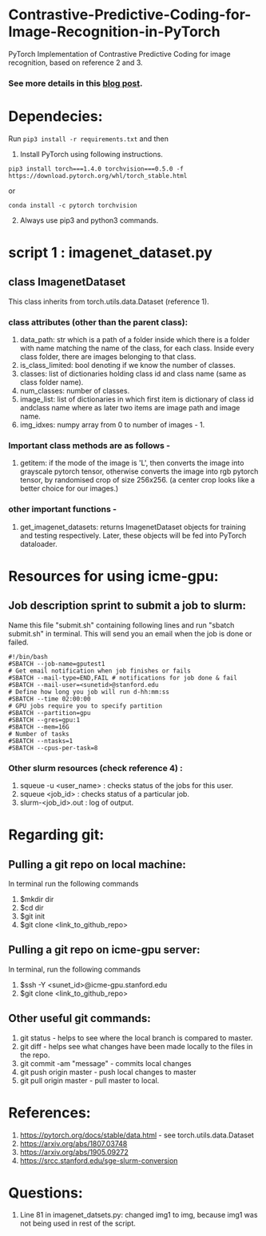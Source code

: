 # Contrastive-Predictive-Coding-for-Image-Recognition-in-PyTorch
PyTorch Implementation of Contrastive Predictive Coding for image recognition, based on reference 2 and 3. 

### See more details in this [blog post](https://mf1024.github.io/2019/05/27/contrastive-predictive-coding/).

# Dependecies:
Run ```pip3 install -r requirements.txt``` and then 
1. Install PyTorch using following instructions. 
```
pip3 install torch===1.4.0 torchvision===0.5.0 -f https://download.pytorch.org/whl/torch_stable.html
```
or 
```
conda install -c pytorch torchvision
```
2. Always use pip3 and python3 commands. 



# script 1 : imagenet_dataset.py

## class ImagenetDataset 
This class inherits from torch.utils.data.Dataset (reference 1). 

### class attributes (other than the parent class):
1) data_path: str which is a path of a folder inside which there is a folder with name matching the name of the class, for each class. Inside every class folder, there are images belonging to that class.
2) is_class_limited: bool denoting if we know the number of classes.
3) classes: list of dictionaries holding class id and class name (same as class folder name).
4) num_classes: number of classes.
5) image_list: list of dictionaries in which first item is dictionary of class id andclass name where as later two items are image path and image name.
6) img_idxes: numpy array from 0 to number of images - 1.

### Important class methods are as follows - 
1) getitem: if the mode of the image is 'L', then converts the image into grayscale pytorch tensor, otherwise converts the image into rgb pytorch tensor, by randomised crop of size 256x256. (a center crop looks like a better choice for our images.)

### other important functions -
1) get_imagenet_datasets: returns ImagenetDataset objects for training and testing respectively. Later, these objects will be fed into PyTorch dataloader.  

        

# Resources for using icme-gpu:
## Job description sprint to submit a job to slurm:
Name this file "submit.sh" containing following lines and run "sbatch submit.sh" in terminal. This will send you an email when the job is done or failed. 
```
#!/bin/bash
#SBATCH --job-name=gputest1
# Get email notification when job finishes or fails
#SBATCH --mail-type=END,FAIL # notifications for job done & fail
#SBATCH --mail-user=<sunetid>@stanford.edu
# Define how long you job will run d-hh:mm:ss
#SBATCH --time 02:00:00
# GPU jobs require you to specify partition
#SBATCH --partition=gpu
#SBATCH --gres=gpu:1 
#SBATCH --mem=16G
# Number of tasks
#SBATCH --ntasks=1 
#SBATCH --cpus-per-task=8
```
### Other slurm resources (check reference 4) :
1) squeue -u <user_name> : checks status of the jobs for this user.
2) squeue <job_id> : checks status of a particular job.
3) slurm-<job_id>.out : log of output.

# Regarding git:

## Pulling a git repo on local machine:
In terminal run the following commands
1. $mkdir dir
2. $cd dir
3. $git init
4. $git clone <link_to_github_repo>

## Pulling a git repo on icme-gpu server:
In terminal, run the following commands
1. $ssh -Y <sunet_id>@icme-gpu.stanford.edu
2. $git clone <link_to_github_repo>

## Other useful git commands:
1. git status - helps to see where the local branch is compared to master. 
2. git diff - helps see what changes have been made locally to the files in the repo. 
3. git commit -am "message" - commits local changes
4. git push origin master - push local changes to master
5. git pull origin master - pull master to local.

# References:
1) https://pytorch.org/docs/stable/data.html - see torch.utils.data.Dataset
2) https://arxiv.org/abs/1807.03748
3) https://arxiv.org/abs/1905.09272
4) https://srcc.stanford.edu/sge-slurm-conversion



# Questions:
1) Line 81 in imagenet_datsets.py: changed img1 to img, because img1 was not being used in rest of the script. 
